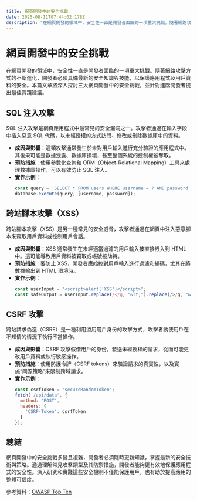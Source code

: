 ```yaml
---
title: 網頁開發中的安全挑戰
date: 2025-08-11T07:44:02.178Z
description: "在網頁開發的領域中，安全性一直是開發者面臨的一項重大挑戰。隨著網路攻擊方式的不斷進化，開發者必須具備最新的安全知識與技能，以保護應用程式及用戶資料的安全。本篇文章將深入探討三大網頁開發中的安全挑戰，並針對進階開發者提出最佳實踐建議。"
---
```


# 網頁開發中的安全挑戰

在網頁開發的領域中，安全性一直是開發者面臨的一項重大挑戰。隨著網路攻擊方式的不斷進化，開發者必須具備最新的安全知識與技能，以保護應用程式及用戶資料的安全。本篇文章將深入探討三大網頁開發中的安全挑戰，並針對進階開發者提出最佳實踐建議。

## SQL 注入攻擊

SQL 注入攻擊是網頁應用程式中最常見的安全漏洞之一。攻擊者通過在輸入字段中插入惡意 SQL 代碼，以未經授權的方式訪問、修改或刪除數據庫中的資料。

- **成因與影響**：這類攻擊通常發生於未對用戶輸入進行充分驗證的應用程式中。其後果可能是數據洩露、數據庫損壞，甚至整個系統的控制權被奪取。
- **預防措施**：使用參數化查詢和 ORM（Object-Relational Mapping）工具來處理數據庫操作，可以有效防止 SQL 注入。
- **實作示例**：
  ```javascript
  const query = 'SELECT * FROM users WHERE username = ? AND password = ?';
  database.execute(query, [username, password]);
  ```

## 跨站腳本攻擊（XSS）

跨站腳本攻擊（XSS）是另一種常見的安全威脅，攻擊者通過在網頁中注入惡意腳本來竊取用戶資料或控制用戶會話。

- **成因與影響**：XSS 通常發生在未經適當過濾的用戶輸入被直接嵌入到 HTML 中。這可能導致用戶資料被竊取或帳號被劫持。
- **預防措施**：要防止 XSS，開發者應始終對用戶輸入進行過濾和編碼，尤其在將數據輸出到 HTML 環境時。
- **實作示例**：
  ```javascript
  const userInput = "<script>alert('XSS')</script>";
  const safeOutput = userInput.replace(/</g, "&lt;").replace(/>/g, "&gt;");
  ```

## CSRF 攻擊

跨站請求偽造（CSRF）是一種利用盜用用戶身份的攻擊方式，攻擊者誘使用戶在不知情的情況下執行不當操作。

- **成因與影響**：CSRF 攻擊假借用戶的身份，發送未經授權的請求，從而可能更改用戶資料或執行敏感操作。
- **預防措施**：使用防護令牌（CSRF tokens）來驗證請求的真實性，以及實施“同源策略”來限制跨域請求。
- **實作示例**：
  ```javascript
  const csrfToken = "secureRandomToken";
  fetch('/api/data', {
    method: 'POST',
    headers: {
      'CSRF-Token': csrfToken
    }
  });
  ```

## 總結

網頁開發中的安全挑戰多變且複雜，開發者必須隨時更新知識，掌握最新的安全技術與策略。通過理解常見攻擊類型及其防禦措施，開發者能夠更有效地保護應用程式的安全性。深入研究和實踐這些安全機制不僅能保護用戶，也有助於提高應用的整體可信度。

參考資料：[OWASP Top Ten](https://owasp.org/www-project-top-ten/)